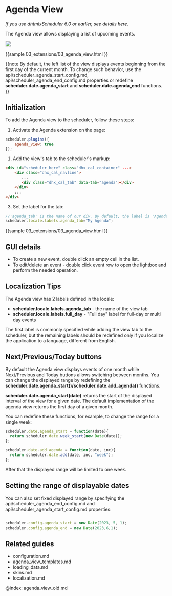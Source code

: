 Agenda View 
=======
*If you use dhtmlxScheduler 6.0 or earlier, see details [here](agenda_view_old.md).*

The Agenda view allows displaying a list of upcoming events.


<img src="agenda_view.png"  style="border: 1px solid #E4E4E4"/>



{{sample
	03_extensions/03_agenda_view.html
}}


{{note
By default, the left list of the view displays events beginning from the first day of the current month. To change such behavior, use the api/scheduler_agenda_start_config.md, api/scheduler_agenda_end_config.md properties or redefine **scheduler.date.agenda_start** and **scheduler.date.agenda_end** functions.
}}



Initialization
-------------------------------

To add the Agenda view  to the scheduler, follow these steps:

1) Activate the Agenda extension on the page:

~~~js
scheduler.plugins({
    agenda_view: true
});
~~~
    
1) Add the view's tab to the scheduler's markup:

~~~html
<div id="scheduler_here" class="dhx_cal_container" ...>
	<div class="dhx_cal_navline">
	   ...
	   <div class="dhx_cal_tab" data-tab="agenda"></div>
    </div>
	...	
</div>
~~~
	
3) Set the label for the tab:

~~~js
//'agenda_tab' is the name of our div. By default, the label is 'Agenda' 
scheduler.locale.labels.agenda_tab="My Agenda"; 
~~~


{{sample
	03_extensions/03_agenda_view.html
}}


GUI details 
-------------------------------------------

- To create a new event, double click an empty cell in the list.
- To edit/delete an event - double click event row to open the lightbox and perform the needed operation.


Localization Tips
----------------------------------------------

The Agenda view has 2 labels defined in the locale:


- **scheduler.locale.labels.agenda_tab** - the name of the view tab
- **scheduler.locale.labels.full_day** - "Full day" label for full-day or multi day events


The first label is commonly specified while adding the view tab to the scheduler, but the remaining labels should be redefined only if you localize the application to a language, different from English.


Next/Previous/Today buttons 
-------------------

By default the Agenda view displays events of one month while Next/Previous and Today buttons allows switching between months. You can change the displayed range by redefining the **scheduler.date.agenda_start()/scheduler.date.add_agenda()** functions.

**scheduler.date.agenda_start(date)** returns the start of the displayed interval of the view for a given date. 
The default implementation of the agenda view returns the first day of a given month.

You can redefine these functions, for example, to change the range for a single week:

~~~js
scheduler.date.agenda_start = function(date){
  return scheduler.date.week_start(new Date(date)); 
};

scheduler.date.add_agenda = function(date, inc){
  return scheduler.date.add(date, inc, "week"); 
}; 
~~~

After that the displayed range will be limited to one week.


Setting the range of displayable dates
---------------------------------------

You can also set fixed displayed range by specifying the api/scheduler_agenda_end_config.md and  api/scheduler_agenda_start_config.md properties:

~~~js

scheduler.config.agenda_start = new Date(2023, 5, 1); 
scheduler.config.agenda_end = new Date(2023,6,1);   
~~~

Related guides
---------------------

- configuration.md
- agenda_view_templates.md
- loading_data.md
- skins.md
- localization.md

@index:
agenda_view_old.md